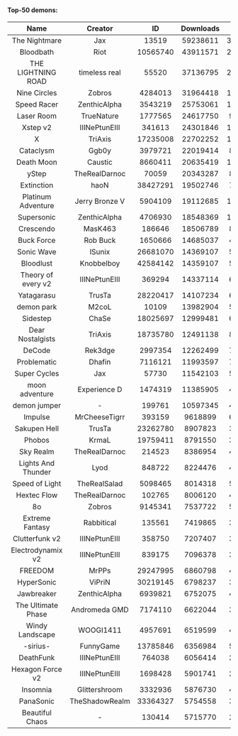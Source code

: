 #### Top-50 demons:

| Name | Creator | ID | Downloads | Likes |
|:---:|:---:|:---:|:---:|:---:|
| The Nightmare | Jax | 13519 | 59238611 | 3724840
| Bloodbath | Riot | 10565740 | 43911571 | 2365767
| THE LIGHTNING ROAD | timeless real | 55520 | 37136795 | 2202122
| Nine Circles | Zobros | 4284013 | 31964418 | 1976007
| Speed Racer | ZenthicAlpha | 3543219 | 25753061 | 1626756
| Laser Room | TrueNature | 1777565 | 24617750 | 990427
| Xstep v2 | IIINePtunEIII | 341613 | 24301846 | 1171358
| X | TriAxis | 17235008 | 22702252 | 1385958
| Cataclysm | Ggb0y | 3979721 | 22019414 | 899453
| Death Moon  | Caustic | 8660411 | 20635419 | 1273576
| yStep | TheRealDarnoc | 70059 | 20343287 | 876084
| Extinction | haoN | 38427291 | 19502746 | 787980
| Platinum Adventure | Jerry Bronze V | 5904109 | 19112685 | 1459308
| Supersonic | ZenthicAlpha | 4706930 | 18548369 | 1075626
| Crescendo | MasK463 | 186646 | 18506789 | 820651
| Buck Force | Rob Buck | 1650666 | 14685037 | 497738
| Sonic Wave | lSunix | 26681070 | 14369107 | 558046
| Bloodlust | Knobbelboy | 42584142 | 14359107 | 577114
| Theory of every v2 | IIINePtunEIII | 369294 | 14337114 | 653053
| Yatagarasu  | TrusTa | 28220417 | 14107234 | 691386
| demon park | M2coL | 10109 | 13982904 | 599364
| Sidestep | ChaSe | 18025697 | 12999481 | 688291
| Dear Nostalgists | TriAxis | 18735780 | 12491138 | 850718
| DeCode | Rek3dge | 2997354 | 12262499 | 733381
| Problematic | Dhafin | 7116121 | 11993597 | 789473
| Super Cycles | Jax | 57730 | 11542103 | 543385
| moon adventure | Experience D | 1474319 | 11385905 | 425675
| demon jumper | - | 199761 | 10597345 | 494471
| Impulse | MrCheeseTigrr | 393159 | 9618899 | 642026
| Sakupen Hell | TrusTa | 23262780 | 8907823 | 343528
| Phobos | KrmaL | 19759411 | 8791550 | 395713
| Sky Realm | TheRealDarnoc | 214523 | 8386954 | 438909
| Lights And Thunder | Lyod | 848722 | 8224476 | 496577
| Speed of Light | TheRealSalad | 5098465 | 8014318 | 531644
| Hextec Flow | TheRealDarnoc | 102765 | 8006120 | 446497
| 8o | Zobros | 9145341 | 7537722 | 521135
| Extreme Fantasy | Rabbitical | 135561 | 7419865 | 372780
| Clutterfunk v2 | IIINePtunEIII | 358750 | 7207407 | 379231
| Electrodynamix v2 | IIINePtunEIII | 839175 | 7096378 | 332292
| FREEDOM | MrPPs | 29247995 | 6860798 | 439940
| HyperSonic | ViPriN | 30219145 | 6798237 | 343741
| Jawbreaker | ZenthicAlpha | 6939821 | 6752075 | 480904
| The Ultimate Phase | Andromeda GMD | 7174110 | 6622044 | 351498
| Windy Landscape | WOOGI1411 | 4957691 | 6519599 | 482868
| -sirius- | FunnyGame | 13785846 | 6356984 | 522549
| DeathFunk | IIINePtunEIII | 764038 | 6056414 | 215827
| Hexagon Force v2 | IIINePtunEIII | 1698428 | 5901741 | 253489
| Insomnia | Glittershroom | 3332936 | 5876730 | 488495
| PanaSonic | TheShadowRealm | 33364327 | 5754558 | 322465
| Beautiful Chaos | - | 130414 | 5715770 | 298522
